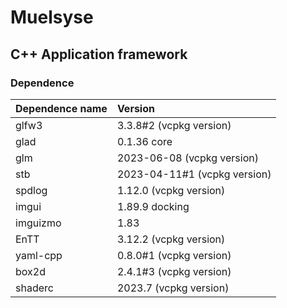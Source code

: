 # Muelsyse

## C++ Application framework

### Dependence
|       Dependence name     |			Version 			|
|       :-------------      |     :-------------------      |
| glfw3                     | 3.3.8#2       (vcpkg version) |
| glad                      | 0.1.36 core                   |
| glm                       | 2023-06-08    (vcpkg version) |
| stb                       | 2023-04-11#1  (vcpkg version) |
| spdlog                    | 1.12.0        (vcpkg version) |
| imgui                     | 1.89.9 docking                |
| imguizmo                  | 1.83                          |
| EnTT                      | 3.12.2        (vcpkg version) |
| yaml-cpp                  | 0.8.0#1       (vcpkg version) |
| box2d                     | 2.4.1#3       (vcpkg version) |
| shaderc                   | 2023.7        (vcpkg version) |